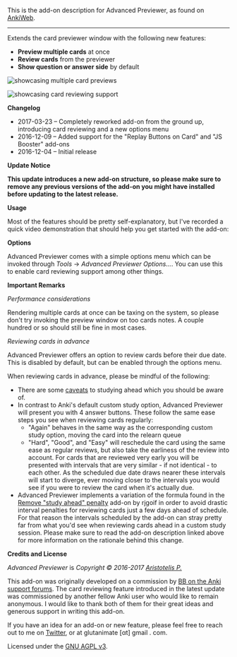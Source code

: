 This is the add-on description for Advanced Previewer, as found on [AnkiWeb](https://ankiweb.net/shared/info/544521385).

-------------

Extends the card previewer window with the following new features:

- **Preview multiple cards** at once
- **Review cards** from the previewer
- **Show question or answer side** by default

![showcasing multiple card previews]()

![showcasing card reviewing support]()

**Changelog**

- 2017-03-23 – Completely reworked add-on from the ground up, introducing card reviewing and a new options menu
- 2016-12-09 – Added support for the "Replay Buttons on Card" and "JS Booster" add-ons
- 2016-12-04 – Initial release

**Update Notice**

**This update introduces a new add-on structure, so please make sure to remove any previous versions of the add-on you might have installed before updating to the latest release.**

**Usage**

Most of the features should be pretty self-explanatory, but I've recorded a quick video demonstration that should help you get started with the add-on:

**Options**

Advanced Previewer comes with a simple options menu which can be invoked through *Tools* → *Advanced Previewer Options...*. You can use this to enable card reviewing support among other things.

**Important Remarks**

*Performance considerations*

Rendering multiple cards at once can be taxing on the system, so please don't try invoking the preview window on too cards notes. A couple hundred or so should still be fine in most cases.

*Reviewing cards in advance*

Advanced Previewer offers an option to review cards before their due date. This is disabled by default, but can be enabled through the options menu.

When reviewing cards in advance, please be mindful of the following:

- There are some [caveats](https://apps.ankiweb.net/docs/manual.html#reviewingahead) to studying ahead which you should be aware of.
- In contrast to Anki's default custom study option, Advanced Previewer will present you with 4 answer buttons. These follow the same ease steps you see when reviewing cards regularly:
    + "Again" behaves in the same way as the corresponding custom study option, moving the card into the relearn queue
    + "Hard", "Good", and "Easy" will reschedule the card using the same ease as regular reviews, but also take the earliness of the review into account. For cards that are reviewed very early you will be presented with intervals that are very similar - if not identical - to each other. As the scheduled due date draws nearer these intervals will start to diverge, ever moving closer to the intervals you would see if you were to review the card when it's actually due.
- Advanced Previewer implements a variation of the formula found in the [Remove "study ahead" penalty](https://ankiweb.net/shared/info/1607819937) add-on by rjgoif in order to avoid drastic interval penalties for reviewing cards just a few days ahead of schedule. For that reason the intervals scheduled by the add-on can stray pretty far from what you'd see when reviewing cards ahead in a custom study session. Please make sure to read the add-on description linked above for more information on the rationale behind this change.

**Credits and License**

*Advanced Previewer* is *Copyright © 2016-2017 [Aristotelis P.](https://github.com/Glutanimate)*

This add-on was originally developed on a commission by [BB on the Anki support forums](https://anki.tenderapp.com/discussions/add-ons/8504-100-for-add-on-developer). The card reviewing feature introduced in the latest update was commissioned by another fellow Anki user who would like to remain anonymous. I would like to thank both of them for their great ideas and generous support in writing this add-on.

If you have an idea for an add-on or new feature, please feel free to reach out to me on [Twitter](https://twitter.com/glutanimate), or at glutanimate [αt] gmail . com.

Licensed under the [GNU AGPL v3](https://www.gnu.org/licenses/agpl.html).